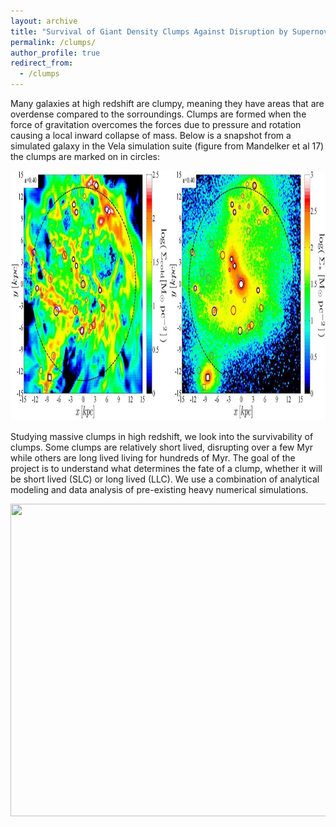 ```yaml
---
layout: archive
title: "Survival of Giant Density Clumps Against Disruption by Supernova Feedback"
permalink: /clumps/
author_profile: true
redirect_from:
  - /clumps
--- 
```

Many galaxies at high redshift are clumpy, meaning they have areas that are overdense compared to the sorroundings. Clumps are formed when the force of gravitation overcomes the forces due to pressure and rotation causing a local inward collapse of mass. Below is a snapshot from a simulated galaxy in the Vela simulation suite (figure from Mandelker et al 17) the clumps are marked on in circles:
<p align="center">
  <img src='/images/galaxy_wclump.jpg' width="800" height="400">
</p>
Studying massive clumps in high redshift, we look into the survivability of clumps. Some clumps are relatively short lived, disrupting over a few Myr while others are long lived living for hundreds of Myr. The goal of the project is to understand what determines the fate of a clump, whether it will be short lived (SLC) or long lived (LLC). We use a combination of analytical modeling and data analysis of pre-existing heavy numerical simulations.
<p align="center">
  <img src='/images/clump_evolution.gif' width="1000" height="500">
</p>
